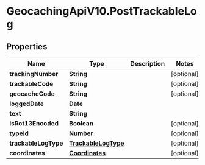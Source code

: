 # GeocachingApiV10.PostTrackableLog

## Properties
Name | Type | Description | Notes
------------ | ------------- | ------------- | -------------
**trackingNumber** | **String** |  | [optional] 
**trackableCode** | **String** |  | [optional] 
**geocacheCode** | **String** |  | [optional] 
**loggedDate** | **Date** |  | 
**text** | **String** |  | 
**isRot13Encoded** | **Boolean** |  | [optional] 
**typeId** | **Number** |  | [optional] 
**trackableLogType** | [**TrackableLogType**](TrackableLogType.md) |  | [optional] 
**coordinates** | [**Coordinates**](Coordinates.md) |  | [optional] 


